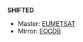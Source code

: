 __SHIFTED__

- Master: [EUMETSAT](https://gitlab.eumetsat.int)
- Mirror: [EOCDB](https://github.com/eocdb/ocdb-webui)



